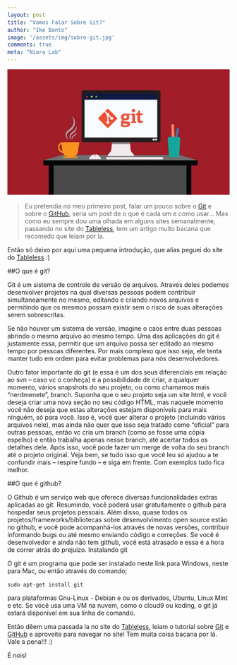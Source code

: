 ```yaml
---
layout: post
title: "Vamos Falar Sobre Git?"
author: "Ike Banto"
image: '/assets/img/sobre-git.jpg'
comments: true
meta: "Niara Lab"
---
```


![Sobre Git](assets/img/sobre-git.jpg  "Sobre Git")



>Eu pretendia no meu primeiro post, falar um pouco sobre o [Git](https://git-scm.com/) e sobre o [GitHub](https://github.com), seria um post de o que é cada um e como usar... Mas como eu sempre dou uma olhada em alguns sites semanalmente, passando no site do [Tableless](https://tableless.com.br/), tem um artigo muito bacana que recomedo que leiam por la.

Então só deixo por aqui uma pequena introdução, que alias peguei do site do [Tableless](https://tableless.com.br/) :)

##O que é git?

Git é um sistema de controle de versão de arquivos. Através deles podemos desenvolver projetos na qual diversas pessoas podem contribuir simultaneamente no mesmo, editando e criando novos arquivos e permitindo que os mesmos possam existir sem o risco de suas alterações serem sobrescritas.

Se não houver um sistema de versão, imagine o caos entre duas pessoas abrindo o mesmo arquivo ao mesmo tempo. Uma das aplicações do git é justamente essa, permitir que um arquivo possa ser editado ao mesmo tempo por pessoas diferentes. Por mais complexo que isso seja, ele tenta manter tudo em ordem para evitar problemas para nós desenvolvedores.

Outro fator importante do git (e essa é um dos seus diferenciais em relação ao svn – caso vc o conheça) é a possibilidade de criar, a qualquer momento, vários snapshots do seu projeto, ou como chamamos mais “nerdmenete”, branch. Suponha que o seu projeto seja um site html, e você deseja criar uma nova seção no seu código HTML, mas naquele momento você não deseja que estas alterações estejam disponíveis para mais ninguém, só para você. Isso é, você quer alterar o projeto (incluindo vários arquivos nele), mas ainda não quer que isso seja tratado como “oficial” para outras pessoas, então vc cria um branch (como se fosse uma cópia espelho) e então trabalha apenas nesse branch, até acertar todos os detalhes dele. Após isso, você pode fazer um merge de volta do seu branch até o projeto original. Veja bem, se tudo isso que você leu só ajudou a te confundir mais – respire fundo – e siga em frente. Com exemplos tudo fica melhor.

##O que é github?

O Github é um serviço web que oferece diversas funcionalidades extras aplicadas ao git. Resumindo, você poderá usar gratuitamente o github para hospedar seus projetos pessoais. Além disso, quase todos os projetos/frameworks/bibliotecas sobre desenvolvimento open source estão no github, e você pode acompanhá-los através de novas versões, contribuir informando bugs ou até mesmo enviando código e correções. Se você é desenvolvedor e ainda não tem github, você está atrasado e essa é a hora de correr atrás do prejuízo.
Instalando git

O git é um programa que pode ser instalado neste link para Windows, neste para Mac, ou então através do comando; 

	sudo apt-get install git 

para plataformas Gnu-Linux - Debian e ou os derivados, Ubuntu, Linux Mint e etc. Se você usa uma VM na nuvem, como o cloud9 ou koding, o git já estará disponível em sua linha de comando.

Então dêem uma passada la no site do  [Tableless](https://tableless.com.br/tudo-que-voce-queria-saber-sobre-git-e-github-mas-tinha-vergonha-de-perguntar/), leiam o tutorial sobre [Git](https://git-scm.com/) e [GitHub](https://github.com) e aproveite para navegar no site! Tem muita coisa bacana por lá. Vale a pena!!! :)

É nois!
